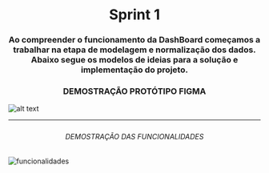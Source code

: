   <h1 align="center">  Sprint 1 </h1>

   <h3 align="center"> Ao compreender o funcionamento da DashBoard começamos a trabalhar na etapa de modelagem e normalização dos dados.
    Abaixo segue os modelos de ideias para a solução e implementação do projeto. 
         </h3>


   <h3 align = "center"> DEMOSTRAÇÃO PROTÓTIPO FIGMA </h3>

   ![alt text](https://i.imgur.com/Sq6goG9.gif)

 <p align "center">

  <hr>

  <p align ="center">

  <h5 align = "center">




   <h6 align = "center"> DEMOSTRAÇÃO DAS FUNCIONALIDADES </h6>

   
   ![funcionalidades](https://user-images.githubusercontent.com/73767256/112738788-f53e9700-8f44-11eb-88e2-5b706c95904f.gif)
  

